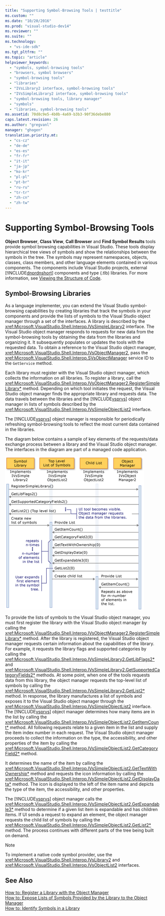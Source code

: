 ```yaml
---
title: "Supporting Symbol-Browsing Tools | testtitle"
ms.custom: ""
ms.date: "10/20/2016"
ms.prod: "visual-studio-dev14"
ms.reviewer: ""
ms.suite: ""
ms.technology: 
  - "vs-ide-sdk"
ms.tgt_pltfrm: ""
ms.topic: "article"
helpviewer_keywords: 
  - "symbols, symbol-browsing tools"
  - "browsers, symbol browsers"
  - "symbol-browsing tools"
  - "libraries"
  - "IVsLibrary2 interface, symbol-browsing tools"
  - "IVsSimpleLibrary2 interface, symbol-browsing tools"
  - "symbol-browsing tools, library manager"
  - "symbols"
  - "libraries, symbol-browsing tools"
ms.assetid: 70d8c9e5-4b0b-4a69-b3b3-90f36debe880
caps.latest.revision: 26
ms.author: "gregvanl"
manager: "ghogen"
translation.priority.mt: 
  - "cs-cz"
  - "de-de"
  - "es-es"
  - "fr-fr"
  - "it-it"
  - "ja-jp"
  - "ko-kr"
  - "pl-pl"
  - "pt-br"
  - "ru-ru"
  - "tr-tr"
  - "zh-cn"
  - "zh-tw"
---
```

# Supporting Symbol-Browsing Tools
**Object Browser**, **Class View**, **Call Browser** and **Find Symbol Results** tools provide symbol browsing capabilities in Visual Studio. These tools display hierarchical tree views of symbols and show the relationships between the symbols in the tree. The symbols may represent namespaces, objects, classes, class members, and other language elements contained in various components. The components include Visual Studio projects, external [!INCLUDE[dnprdnshort](../code-quality/includes/dnprdnshort_md.md)] components and type (.tlb) libraries. For more information, see [Viewing the Structure of Code](../ide/viewing-the-structure-of-code.md).  
  
## Symbol-Browsing Libraries  
 As a language implementer, you can extend the Visual Studio symbol-browsing capabilities by creating libraries that track the symbols in your components and provide the lists of symbols to the Visual Studio object manager through a set of the interfaces. A library is described by the <xref:Microsoft.VisualStudio.Shell.Interop.IVsSimpleLibrary2> interface. The Visual Studio object manager responds to requests for new data from the symbol-browsing tools by obtaining the data from the libraries and organizing it. It subsequently populates or updates the tools with the requested data. To obtain a reference to the Visual Studio object manager, <xref:Microsoft.VisualStudio.Shell.Interop.IVsObjectManager2>, pass the <xref:Microsoft.VisualStudio.Shell.Interop.SVsObjectManager> service ID to the `GetService` method.  
  
 Each library must register with the Visual Studio object manager, which collects the information on all libraries. To register a library, call the <xref:Microsoft.VisualStudio.Shell.Interop.IVsObjectManager2.RegisterSimpleLibrary*> method. Depending on which tool initiates the request, the Visual Studio object manager finds the appropriate library and requests data. The data travels between the libraries and the [!INCLUDE[vsprvs](../code-quality/includes/vsprvs_md.md)] object manager in lists of symbols described by the <xref:Microsoft.VisualStudio.Shell.Interop.IVsSimpleObjectList2> interface.  
  
 The [!INCLUDE[vsprvs](../code-quality/includes/vsprvs_md.md)] object manager is responsible for periodically refreshing symbol-browsing tools to reflect the most current data contained in the libraries.  
  
 The diagram below contains a sample of key elements of the requests/data exchange process between a library and the Visual Studio object manager. The interfaces in the diagram are part of a managed code application.  
  
 ![Data flow between a library and the object manager](../extensibility-internals/media/callbrowserdiagram.gif "CallBrowserDiagram")  
  
 To provide the lists of symbols to the Visual Studio object manager, you must first register the library with the Visual Studio object manager by calling the <xref:Microsoft.VisualStudio.Shell.Interop.IVsObjectManager2.RegisterSimpleLibrary*> method. After the library is registered, the Visual Studio object manager requests certain information about the capabilities of the library. For example, it requests the library flags and supported categories by calling the <xref:Microsoft.VisualStudio.Shell.Interop.IVsSimpleLibrary2.GetLibFlags2*> and <xref:Microsoft.VisualStudio.Shell.Interop.IVsSimpleLibrary2.GetSupportedCategoryFields2*> methods. At some point, when one of the tools requests data from this library, the object manager requests the top-level list of symbols by calling the <xref:Microsoft.VisualStudio.Shell.Interop.IVsSimpleLibrary2.GetList2*> method. In response, the library manufactures a list of symbols and exposes it to the Visual Studio object manager through the <xref:Microsoft.VisualStudio.Shell.Interop.IVsSimpleObjectList2> interface. The [!INCLUDE[vsprvs](../code-quality/includes/vsprvs_md.md)] object manager determines how many items are in the list by calling the <xref:Microsoft.VisualStudio.Shell.Interop.IVsSimpleObjectList2.GetItemCount*> method. All following requests relate to a given item in the list and supply the item index number in each request. The Visual Studio object manager proceeds to collect the information on the type, the accessibility, and other properties of the item by calling the <xref:Microsoft.VisualStudio.Shell.Interop.IVsSimpleObjectList2.GetCategoryField2*> method.  
  
 It determines the name of the item by calling the <xref:Microsoft.VisualStudio.Shell.Interop.IVsSimpleObjectList2.GetTextWithOwnership*> method and requests the icon information by calling the <xref:Microsoft.VisualStudio.Shell.Interop.IVsSimpleObjectList2.GetDisplayData*> method. The icon is displayed to the left of the item name and depicts the type of the item, the accessibility, and other properties.  
  
 The [!INCLUDE[vsprvs](../code-quality/includes/vsprvs_md.md)] object manager calls the <xref:Microsoft.VisualStudio.Shell.Interop.IVsSimpleObjectList2.GetExpandable3*> method to determine if a given list item is expandable and has children items. If UI sends a request to expand an element, the object manager requests the child list of symbols by calling the <xref:Microsoft.VisualStudio.Shell.Interop.IVsSimpleObjectList2.GetList2*> method. The process continues with different parts of the tree being built on demand.  
  
> [!NOTE]
>  To implement a native code symbol provider, use the <xref:Microsoft.VisualStudio.Shell.Interop.IVsLibrary2> and <xref:Microsoft.VisualStudio.Shell.Interop.IVsObjectList2> interfaces.  
  
## See Also  
 [How to: Register a Library with the Object Manager](../extensibility-internals/how-to--register-a-library-with-the-object-manager.md)   
 [How to: Expose Lists of Symbols Provided by the Library to the Object Manager](../extensibility-internals/how-to--expose-lists-of-symbols-provided-by-the-library-to-the-object-manager.md)   
 [How to: Identify Symbols in a Library](../extensibility-internals/how-to--identify-symbols-in-a-library.md)